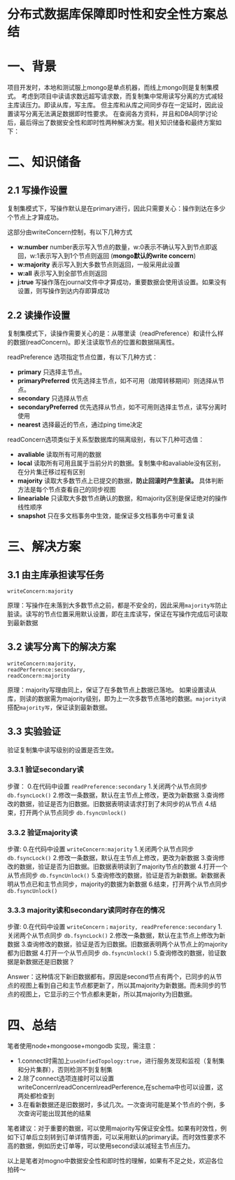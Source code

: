 # 分布式数据库保障即时性和安全性方案总结
# 一、背景
项目开发时，本地和测试服上mongo是单点机器，而线上mongo则是复制集模式。
考虑到项目中读请求数远超写请求数，而复制集中常用读写分离的方式减轻主库读压力。即读从库，写主库。
但主库和从库之间同步存在一定延时，因此设置读写分离无法满足数据即时性要求。
在查阅各方资料，并且和DBA同学讨论后，最后得出了数据安全性和即时性两种解决方案。相关知识储备和最终方案如下：


# 二、知识储备

## 2.1 写操作设置
复制集模式下，写操作默认是在primary进行，因此只需要关心：操作到达在多少个节点上才算成功。

这部分由writeConcern控制，有以下几种方式
- **w:number**
  number表示写入节点的数量，w:0表示不确认写入到节点即返回，w:1表示写入到1个节点则返回 (**mongo默认的write concern**)
- **w:majority**
  表示写入到大多数节点则返回，一般采用此设置
- **w:all**
  表示写入到全部节点则返回
- **j:true**
  写操作落在journal文件中才算成功，重要数据会使用该设置。如果没有设置，则写操作到达内存即算成功

## 2.2 读操作设置
复制集模式下，读操作需要关心的是：从哪里读（readPreference）和读什么样的数据(readConcern)。即关注读取节点的位置和数据隔离性。

readPreference 选项指定节点位置，有以下几种方式：
- **primary** 
  只选择主节点。
- **primaryPreferred**
  优先选择主节点，如不可用（故障转移期间）则选择从节点。
- **secondary**
  只选择从节点
- **secondaryPreferred**
  优先选择从节点，如不可用则选择主节点，读写分离时使用
- **nearest**
   选择最近的节点，通过ping time决定

readConcern选项类似于关系型数据库的隔离级别，有以下几种可选值：
- **avaliable**
  读取所有可用的数据
- **local**
  读取所有可用且属于当前分片的数据。复制集中和avaliable没有区别，在分片集迁移过程有区别
- **majority**
  读取大多数节点上已提交的数据，**防止回滚时产生脏读。** 具体判断方法是每个节点查看自己的同步视图
- **lineariable**
  只读取大多数节点确认的数据，和majority区别是保证绝对的操作线性顺序
- **snapshot**
  只在多文档事务中生效，能保证多文档事务中可重复读


# 三、解决方案

## 3.1 由主库承担读写任务
```
writeConcern:majority
```
原理：写操作在未落到大多数节点之前，都是不安全的，因此采用``majority写``防止脏读。读写的节点位置采用默认设置，即在主库读写，保证在写操作完成后可读取到最新数据



## 3.2 读写分离下的解决方案
```
writeConcern:majority,
readPerference:secondary,
readConcern:majority
```
原理：majority写理由同上，保证了在多数节点上数据已落地。
如果设置读从库，则读的数据需为majority级别，即为上一次多数节点落地的数据。``majority读``搭配``majority写``，保证读到最新数据。


## 3.3 实验验证
验证复制集中读写级别的设置是否生效。

### 3.3.1 验证secondary读
步骤：
0.在代码中设置  ``readPreference:secondary``
1.关闭两个从节点同步  ``db.fsyncLock()``
2.修改一条数据，默认在主节点上修改，更改为新数据
3.查询修改的数据，验证是否为旧数据。旧数据表明读请求打到了未同步的从节点
4.结束，打开两个从节点同步  ``db.fsyncUnlock()``

### 3.3.2 验证majority读
步骤:
0.在代码中设置 ``writeConcern:majority``
1.关闭两个从节点同步  ``db.fsyncLock()``
2.修改一条数据，默认在主节点上修改，更改为新数据
3.查询修改的数据，验证是否为旧数据。旧数据表明读到了majority节点的数据
4.打开一个从节点同步 ``db.fsyncUnlock()``
5.查询修改的数据，验证是否为新数据。新数据表明从节点已和主节点同步，majority的数据为新数据
6.结束，打开两个从节点同步  ``db.fsyncUnlock()``

### 3.3.3 majority读和secondary读同时存在的情况
步骤:
0.在代码中设置 ``writeConcern；majority, readPreference:secondary``
1.关闭两个从节点同步  ``db.fsyncLock()``
2.修改一条数据，默认在主节点上修改为新数据
3.查询修改的数据，验证是否为旧数据。旧数据表明两个从节点上的majority都为旧数据
4.打开一个从节点同步 ``db.fsyncUnlock()``
5.查询修改的数据，验证数据是新数据还是旧数据？

Answer：这种情况下新旧数据都有。原因是second节点有两个，已同步的从节点的视图上看到自己和主节点都更新了，所以其majority为新数据。而未同步的节点的视图上，它显示的三个节点都未更新，所以其majority为旧数据。

# 四、总结

笔者使用node+mongoose+mongodb 实现，需注意：
- 1.connect时需加上``useUnfiedTopology:true``，进行服务发现和监视（复制集和分片集群），否则检测不到复制集
- 2.除了connect选项连接时可以设置writeConcern\readConcern\readPerference,在schema中也可以设置，这两处都检查到
- 3.在看新数据还是旧数据时，多试几次。一次查询可能是某个节点的个例，多次查询可能出现其他的结果

笔者建议：对于重要的数据，可以使用majority写保证安全性。如果有时效性，例如下订单后立刻转到订单详情界面，可以采用默认的primary读。而时效性要求不高的数据，例如历史订单等，可以使用second读以减轻主节点压力。

以上是笔者对mogno中数据安全性和即时性的理解，如果有不足之处，欢迎各位拍砖～